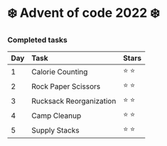 ﻿# ❄️ Advent of code 2022 ❄️

### Completed tasks

Day | Task | Stars
:------------ | :------------- | :-------------
1 | Calorie Counting | :star: :star:
2 | Rock Paper Scissors | :star: :star:
3 | Rucksack Reorganization | :star: :star:
4 | Camp Cleanup | :star: :star:
5 | Supply Stacks | :star: :star: